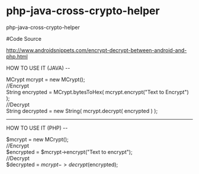 # php-java-cross-crypto-helper
php-java-cross-crypto-helper

#Code Source

http://www.androidsnippets.com/encrypt-decrypt-between-android-and-php.html


HOW TO USE IT (JAVA) --

MCrypt mcrypt = new MCrypt(); <br />
//Encrypt <br />
String encrypted = MCrypt.bytesToHex( mcrypt.encrypt("Text to Encrypt") ); <br />
//Decrypt <br />
String decrypted = new String( mcrypt.decrypt( encrypted ) ); <br />

------------------------------------
HOW TO USE IT (PHP) --

$mcrypt = new MCrypt(); <br />
//Encrypt <br />
$encrypted = $mcrypt->encrypt("Text to encrypt"); <br />
//Decrypt <br />
$decrypted = $mcrypt->decrypt($encrypted); <br />
